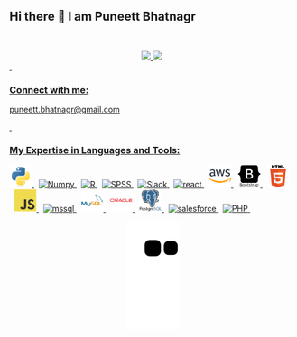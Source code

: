 ## Hi there 👋 I am Puneett Bhatnagr
&nbsp;
<div align="center">
  <a href="https://github.com/puneettbhatnagr">
  <img height="180em" src="https://github-readme-stats.vercel.app/api?username=puneettbhatnagr&show_icons=true&theme=dracula&include_all_commits=false&count_private=true"/>
  <img height="180em" src="https://github-readme-stats.vercel.app/api/top-langs/?username=puneettbhatnagr&layout=compact&langs_count=7&theme=dracula"/>
</div>&nbsp;
<h3 align="left">Connect with me:</h3>
<p align="left">
puneett.bhatnagr@gmail.com
</p>&nbsp;

<h3 align="left">My Expertise in Languages and Tools:</h3>
<p align="left"> 
<a href="https://www.python.org" target="_blank" rel="noreferrer"> <img src="https://raw.githubusercontent.com/devicons/devicon/master/icons/python/python-original.svg" alt="python" width="40" height="40"/> </a> &nbsp;
<a href="https://reactjs.org/" target="_blank" rel="noreferrer"> <img src="https://cdn.jsdelivr.net/gh/devicons/devicon/icons/numpy/numpy-original.svg" alt="Numpy" width="40" height="40"/> </a>   &nbsp;
<a href="https://reactjs.org/" target="_blank" rel="noreferrer"> <img src="https://cdn.jsdelivr.net/gh/devicons/devicon/icons/r/r-original.svg" alt="R" width="40" height="40"/> </a>   &nbsp;
<a href="https://reactjs.org/" target="_blank" rel="noreferrer"> <img src="https://cdn.jsdelivr.net/gh/devicons/devicon/icons/spss/spss-original.svg" alt="SPSS" width="40" height="40"/> </a>   &nbsp;
<a href="https://reactjs.org/" target="_blank" rel="noreferrer"> <img src="https://cdn.jsdelivr.net/gh/devicons/devicon/icons/slack/slack-original.svg" alt="Slack" width="40" height="40"/> </a>   &nbsp;
<a href="https://reactjs.org/" target="_blank" rel="noreferrer"> <img src="https://cdn.jsdelivr.net/gh/devicons/devicon/icons/wordpress/wordpress-original.svg" alt="react" width="40" height="40"/> </a>   &nbsp;  
<a href="https://aws.amazon.com" target="_blank" rel="noreferrer"> <img src="https://raw.githubusercontent.com/devicons/devicon/master/icons/amazonwebservices/amazonwebservices-original-wordmark.svg" alt="aws" width="40" height="40"/> </a> &nbsp;
<a href="https://getbootstrap.com" target="_blank" rel="noreferrer"> <img src="https://raw.githubusercontent.com/devicons/devicon/master/icons/bootstrap/bootstrap-plain-wordmark.svg" alt="bootstrap" width="40" height="40"/> </a> &nbsp;
<a href="https://www.w3.org/html/" target="_blank" rel="noreferrer"> <img src="https://raw.githubusercontent.com/devicons/devicon/master/icons/html5/html5-original-wordmark.svg" alt="html5" width="40" height="40"/> </a> &nbsp;
<a href="https://developer.mozilla.org/en-US/docs/Web/JavaScript" target="_blank" rel="noreferrer"> <img src="https://raw.githubusercontent.com/devicons/devicon/master/icons/javascript/javascript-original.svg" alt="javascript" width="40" height="40"/> </a> &nbsp;
<a href="https://www.microsoft.com/en-us/sql-server" target="_blank" rel="noreferrer"> <img src="https://www.svgrepo.com/show/303229/microsoft-sql-server-logo.svg" alt="mssql" width="40" height="40"/> </a> &nbsp;
<a href="https://www.mysql.com/" target="_blank" rel="noreferrer"> <img src="https://raw.githubusercontent.com/devicons/devicon/master/icons/mysql/mysql-original-wordmark.svg" alt="mysql" width="40" height="40"/> </a> &nbsp;
<a href="https://www.oracle.com/" target="_blank" rel="noreferrer"> <img src="https://raw.githubusercontent.com/devicons/devicon/master/icons/oracle/oracle-original.svg" alt="oracle" width="40" height="40"/> </a> &nbsp;
<a href="https://www.postgresql.org" target="_blank" rel="noreferrer"> <img src="https://raw.githubusercontent.com/devicons/devicon/master/icons/postgresql/postgresql-original-wordmark.svg" alt="postgresql" width="40" height="40"/> </a> &nbsp;
<a href="https://reactjs.org/" target="_blank" rel="noreferrer"> <img src="https://cdn.jsdelivr.net/gh/devicons/devicon/icons/salesforce/salesforce-original.svg" alt="salesforce" width="40" height="40"/> </a>   &nbsp;
<a href="https://reactjs.org/" target="_blank" rel="noreferrer"> <img src="https://cdn.jsdelivr.net/gh/devicons/devicon/icons/php/php-original.svg" alt="PHP" width="40" height="40"/> </a>   &nbsp;

</p>
  
</div>

<div align="center">  
  
<img></a> 
  ![Snake animation](https://github.com/rafaballerini/rafaballerini/blob/output/github-contribution-grid-snake.svg)
   ##
 
</div>

